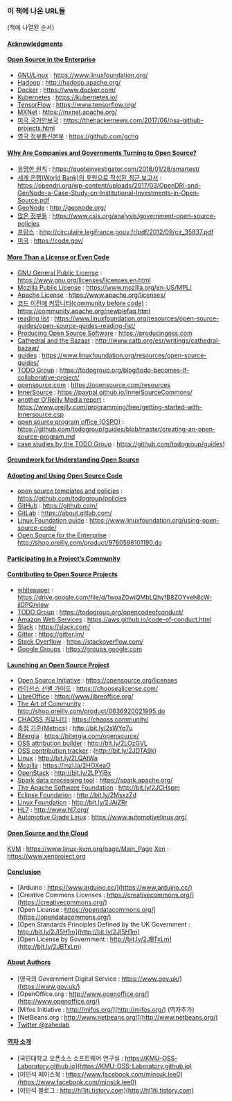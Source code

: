 ﻿### 이 책에 나온 URL들

(책에 나열된 순서)

#### [Acknowledgments](acknowledgments.md)

#### [Open Source in the Enterprise](03-open-source-in-the-enteprise.md)


* [GNU/Linux](https://www.linuxfoundation.org/) : https://www.linuxfoundation.org/
* [Hadoop](http://hadoop.apache.org/) : http://hadoop.apache.org/
* [Docker](https://www.docker.com/) : https://www.docker.com/
* [Kubernetes](https://kubernetes.io/) : https://kubernetes.io/
* [TensorFlow](https://www.tensorflow.org/) : https://www.tensorflow.org/
* [MXNet](https://mxnet.apache.org/) : https://mxnet.apache.org/
* [미국 국가안보국](https://thehackernews.com/2017/06/nsa-github-projects.html) : https://thehackernews.com/2017/06/nsa-github-projects.html
* [영국 정부통신본부](https://github.com/gchq) : https://github.com/gchq

#### [Why Are Companies and Governments Turning to Open Source?](04-why-are-companies-and-governments-turning-to-open-source.md)

* [유명한 원칙](https://quoteinvestigator.com/2018/01/28/smartest/) : https://quoteinvestigator.com/2018/01/28/smartest/
* [세계 은행(World Bank)의 후원으로 작성된 최근 보고서](https://opendri.org/wp-content/uploads/2017/03/OpenDRI-and-GeoNode-a-Case-Study-on-Institutional-Investments-in-Open-Source.pdf) : https://opendri.org/wp-content/uploads/2017/03/OpenDRI-and-GeoNode-a-Case-Study-on-Institutional-Investments-in-Open-Source.pdf
* [GeoNode](http://geonode.org/) : http://geonode.org/
* [많은 정부들](https://www.csis.org/analysis/government-open-source-policies) : https://www.csis.org/analysis/government-open-source-policies
* [프랑스](http://circulaire.legifrance.gouv.fr/pdf/2012/09/cir_35837.pdf) : http://circulaire.legifrance.gouv.fr/pdf/2012/09/cir_35837.pdf
* [미국](https://code.gov/) : https://code.gov/

#### [More Than a License or Even Code](05-more-than-a-license-or-even-code.md)

* [GNU General Public License](https://www.gnu.org/licenses/licenses.en.html) : https://www.gnu.org/licenses/licenses.en.html
* [Mozilla Public License](https://www.mozilla.org/en-US/MPL/) : https://www.mozilla.org/en-US/MPL/
* [Apache License](https://www.apache.org/licenses/) : https://www.apache.org/licenses/
* [코드 이전에 커뮤니티(community before code)](https://community.apache.org/newbiefaq.html) : https://community.apache.org/newbiefaq.html
* [reading list](https://www.linuxfoundation.org/resources/open-source-guides/open-source-guides-reading-list/) : https://www.linuxfoundation.org/resources/open-source-guides/open-source-guides-reading-list/
* [Producing Open Source Software](https://producingoss.com) : https://producingoss.com
* [Cathedral and the Bazaar](http://www.catb.org/esr/writings/cathedral-bazaar/) : http://www.catb.org/esr/writings/cathedral-bazaar/
* [guides](https://www.linuxfoundation.org/resources/open-source-guides/) : https://www.linuxfoundation.org/resources/open-source-guides/
* [TODO Group](https://todogroup.org/blog/todo-becomes-lf-collaborative-project/) : https://todogroup.org/blog/todo-becomes-lf-collaborative-project/
* [opensource.com](https://opensource.com/resources) : https://opensource.com/resources
* [InnerSource](https://paypal.github.io/InnerSourceCommons/) : https://paypal.github.io/InnerSourceCommons/
* [another O’Reilly Media report](https://www.oreilly.com/programming/free/getting-started-with-innersource.csp) : https://www.oreilly.com/programming/free/getting-started-with-innersource.csp
* [open source program office (OSPO)](https://github.com/todogroup/guides/blob/master/creating-an-open-source-program.md) : https://github.com/todogroup/guides/blob/master/creating-an-open-source-program.md
* [case studies by the TODO Group](https://github.com/todogroup/guides) : https://github.com/todogroup/guides)

#### [Groundwork for Understanding Open Source](06-groundworks-for-understanding-open-source.md)

#### [Adopting and Using Open Source Code](07-adopting-and-using-open-source-code.md)

* [open source templates and policies](https://github.com/todogroup/policies) : https://github.com/todogroup/policies
* [GitHub](https://github.com/) : https://github.com/
* [GitLab](https://about.gitlab.com/) : https://about.gitlab.com/
* [Linux Foundation guide](https://www.linuxfoundation.org/using-open-source-code/) : https://www.linuxfoundation.org/using-open-source-code/
* [Open Source for the Enterprise](http://shop.oreilly.com/product/9780596101190.do) : http://shop.oreilly.com/product/9780596101190.do

#### [Participating in a Project’s Community](08-participating-in-a-projects-community.md)

#### [Contributing to Open Source Projects](09-contributing-to-open-source-project.md)

* [whitepaper](https://drive.google.com/file/d/1woaZ0wjQMbLQhyfB8ZOYveh8cW-jlDPG/view) : https://drive.google.com/file/d/1woaZ0wjQMbLQhyfB8ZOYveh8cW-jlDPG/view
* [TODO Group](https://todogroup.org/opencodeofconduct/) : https://todogroup.org/opencodeofconduct/
* [Amazon Web Services](https://aws.github.io/code-of-conduct.html) : https://aws.github.io/code-of-conduct.html
* [Slack](https://slack.com/) : https://slack.com/
* [Gitter](https://gitter.im/) : https://gitter.im/
* [Stack Overflow](https://stackoverflow.com/) : https://stackoverflow.com/
* [Google Groups](https://groups.google.com) : https://groups.google.com

#### [Launching an Open Source Project](10-launching-an-open-source-project.md)

* [Open Source Initiative](https://opensource.org/licenses) : https://opensource.org/licenses
* [라이선스 선별 가이드](https://choosealicense.com/) : https://choosealicense.com/
* [LibreOffice](https://www.libreoffice.org/) : https://www.libreoffice.org/
* [The Art of Community](http://shop.oreilly.com/product/0636920021995.do) : http://shop.oreilly.com/product/0636920021995.do
* [CHAOSS 커뮤니티](https://chaoss.community/) : https://chaoss.community/
* [측정 기준(Metrics)](http://bit.ly/2sWYq7u) : http://bit.ly/2sWYq7u
* [Bitergia](https://bitergia.com/opensource/) : https://bitergia.com/opensource/
* [OSS attribution builder](http://bit.ly/2LOzGVL) : http://bit.ly/2LOzGVL
* [OSS contribution tracker](http://bit.ly/2JDTA9k) : (http://bit.ly/2JDTA9k)
* [Linux](http://bit.ly/2LQAtWa) : http://bit.ly/2LQAtWa
* [Mozilla](https://mzl.la/2HOXeaO) : https://mzl.la/2HOXeaO
* [OpenStack](http://bit.ly/2LPYjBx) : http://bit.ly/2LPYjBx
* [Spark data processing tool](https://spark.apache.org/) : https://spark.apache.org/
* [The Apache Software Foundation](http://bit.ly/2JCHspm) : http://bit.ly/2JCHspm
* [Eclipse Foundation](http://bit.ly/2MsxzZd) : http://bit.ly/2MsxzZd
* [Linux Foundation](http://bit.ly/2JAiZRr) : http://bit.ly/2JAiZRr
* [HL7](http://www.hl7.org/) : http://www.hl7.org/
* [Automotive Grade Linux](https://www.automotivelinux.org/) : https://www.automotivelinux.org/

#### [Open Source and the Cloud](11-open-source-and-the-cloud.md)

[KVM](https://www.linux-kvm.org/page/Main_Page) : https://www.linux-kvm.org/page/Main_Page
[Xen](https://www.xenproject.org) : https://www.xenproject.org

#### [Conclusion](conclusion.md)

* [Arduino : https://www.arduino.cc/](https://www.arduino.cc/)
* [Creative Commons Licenses : https://creativecommons.org/](https://creativecommons.org/)
* [Open License : https://opendatacommons.org/](https://opendatacommons.org/)
* [Open Standards Principles Defined by the UK Government : http://bit.ly/2JI5H1m](http://bit.ly/2JI5H1m)
* [Open License by Government : http://bit.ly/2JBTxLm](http://bit.ly/2JBTxLm)

#### [About Authors](authors.md)
* [영국의 Government Digital Service : https://www.gov.uk/](https://www.gov.uk/)
* [OpenOffice.org : http://www.openoffice.org/](http://www.openoffice.org/)
* [Mifos Initiative : http://mifos.org/](http://mifos.org/) (역자추가)
* [NetBeans.org : http://www.netbeans.org/](http://www.netbeans.org/)
* [Twitter @zahedab](https://twitter.com/zahedab)

#### [역자 소개](translators.md)
* [국민대학교 오픈소스 소프트웨어 연구실 : https://KMU-OSS-Laboratory.github.io](https://KMU-OSS-Laboratory.github.io)
* [이민석 페이스북 : https://www.facebook.com/minsuk.lee0](https://www.facebook.com/minsuk.lee0)
* [이민석 블로그 : http://hl1itj.tistory.com](http://hl1itj.tistory.com)
